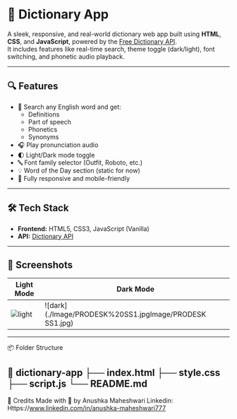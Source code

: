 # 📖 Dictionary App

A sleek, responsive, and real-world dictionary web app built using **HTML**, **CSS**, and **JavaScript**, powered by the [Free Dictionary API](https://dictionaryapi.dev/).  
It includes features like real-time search, theme toggle (dark/light), font switching, and phonetic audio playback.

---

## 🔍 Features

- 🔎 Search any English word and get:
  - Definitions
  - Part of speech
  - Phonetics
  - Synonyms
- 🎧 Play pronunciation audio
- 🌓 Light/Dark mode toggle
- 🔤 Font family selector (Outfit, Roboto, etc.)
- 💡 Word of the Day section (static for now)
- 🔁 Fully responsive and mobile-friendly

---

## 🛠 Tech Stack

- **Frontend:** HTML5, CSS3, JavaScript (Vanilla)
- **API:** [Dictionary API](https://dictionaryapi.dev/)

---

## 📸 Screenshots

| Light Mode | Dark Mode |
|------------|-----------|
| ![light](./Image/Screenshot%202025-07-17%20224236.jpg) | ![dark](./Image/PRODESK%20SS1.jpgImage/PRODESK SS1.jpg) |

---

📦 Folder Structure

📁 dictionary-app
├── index.html
├── style.css
├── script.js
└── README.md
---

🤝 Credits
Made with 💜 by Anushka Maheshwari
Linkedin: Https://www.linkedin.com/in/anushka-maheshwari777